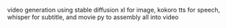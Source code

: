video generation using stable diffusion xl for image, kokoro tts for speech, whisper for subtitle, and movie py to assembly all into video
